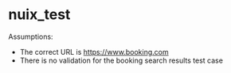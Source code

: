 # nuix_test

Assumptions:
- The correct URL is https://www.booking.com
- There is no validation for the booking search results test case